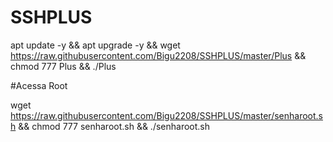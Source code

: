 # SSHPLUS

apt update -y && apt upgrade -y && wget https://raw.githubusercontent.com/Bigu2208/SSHPLUS/master/Plus && chmod 777 Plus && ./Plus


#Acessa Root

wget https://raw.githubusercontent.com/Bigu2208/SSHPLUS/master/senharoot.sh && chmod 777 senharoot.sh && ./senharoot.sh
